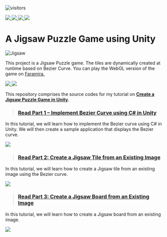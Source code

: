  ![visitors](https://visitor-badge.glitch.me/badge?page_id=jigsaw-puzzle&left_color=green&right_color=red)
<p align='left'>
  <a href="#">
    <img src="https://visitor-badge.glitch.me/badge?page_id=jigsaw-puzzle.visitor-badge" />        
  </a>
  <a href="https://www.linkedin.com/in/shamim-akhtar/">
    <img src="https://img.shields.io/badge/linkedin-%230077B5.svg?&flat-square&logo=linkedin&logoColor=white" />
  </a>
  <a href="mailto:shamim.akhtar@gmail.com">
    <img src="https://img.shields.io/badge/Gmail-D14836?flat-square&logo=gmail&logoColor=white" />        
  </a>
  <a href="https://www.facebook.com/faramiraSG/">
    <img src="https://img.shields.io/badge/Facebook-1877F2?flat-square&logo=facebook&logoColor=white" />        
  </a>
</p>

# A Jigsaw Puzzle Game using Unity


![Jigsaw](https://github.com/shamim-akhtar/jigsaw-puzzle/blob/main/jigsaw.jpg)

This project is a Jigsaw Puzzle game. The tiles are dynamically created at runtime based on Bezier Curve. You can play the WebGL version of the game on [Faramira.](https://faramira.com/downloads/jigsaw/)

<p align='left'>
  <a href="#">
    <img src="https://img.shields.io/badge/Unity-2020.3.5f1-green" />        
  </a>
  <a href="#">
    <img src="https://img.shields.io/badge/%20-C%23-blue" />
  </a>
</p>

This repository comprises the source codes for my tutorial on [**Create a Jigsaw Puzzle Game in Unity**](https://faramira.com/create-a-jigsaw-puzzle-game-in-unity/).

> ### [**Read Part 1 – Implement Bezier Curve using C# in Unity**](https://faramira.com/implement-bezier-curve-using-csharp-in-unity/)

 In this tutorial, we will learn how to implement the Bezier curve using C# in Unity. We will then create a sample application that displays the Bezier curve.
 
 ![](https://faramira.com/wp-content/uploads/2021/06/Bezier-930x620.jpg)
 
> ### [**Read Part 2: Create a Jigsaw Tile from an Existing Image**](https://faramira.com/create-a-jigsaw-tile-from-an-existing-image/)
In this tutorial, we will learn how to create a Jigsaw tile from an existing image using the Bezier curve.
 
 ![](https://faramira.com/wp-content/uploads/2021/06/Featured-930x620.jpg)
 
> ### [**Read Part 3: Create a Jigsaw Board from an Existing Image**](https://faramira.com/create-a-jigsaw-board-from-an-existing-image/)
>
In this tutorial, we will learn how to create a Jigsaw board from an existing image.

![](https://faramira.com/wp-content/uploads/2021/06/Featured-1-930x620.jpg)
